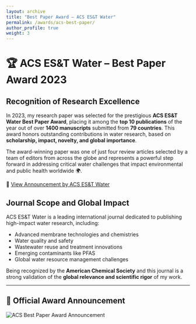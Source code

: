 ```yaml
---
layout: archive
title: "Best Paper Award – ACS ES&T Water"
permalink: /awards/acs-best-paper/
author_profile: true
weight: 3
---
```


# 🏆 ACS ES&T Water – Best Paper Award 2023

## Recognition of Research Excellence

In 2023, my research paper was selected for the prestigious **ACS ES&T Water Best Paper Award**, placing it among the **top 10 publications** of the year out of over **1400 manuscripts** submitted from **79 countries**. This award honors outstanding contributions in water research, based on **scholarship, impact, novelty, and global importance**.

The award-winning paper was one of just four review articles selected by a team of editors from across the globe and represents a powerful step forward in addressing critical water challenges that impact environmental and public health worldwide 🌍.

🔗 [View Announcement by ACS ES&T Water](https://pubs.acs.org/doi/10.1021/acsestwater.4c01136)

## Journal Scope and Global Impact

ACS ES&T Water is a leading international journal dedicated to publishing high-impact water research, including:

- Advanced membrane technologies and chemistries
- Water quality and safety
- Wastewater reuse and treatment innovations
- Emerging contaminants like PFAS
- Global water resource management challenges

Being recognized by the **American Chemical Society** and this journal is a strong validation of the **global relevance and scientific rigor** of my work.

---

## 📢 Official Award Announcement

<div class="glimpses-gallery">
<img src="/images/Water_Sanitation.png" alt="ACS Best Paper Award Announcement" class="glimpse-img"/>
</div>

